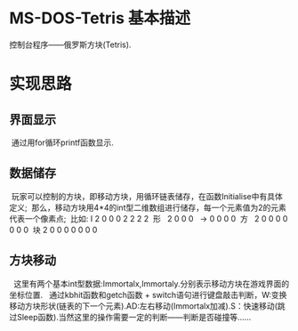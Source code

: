 # MS-DOS-Tetris 基本描述
控制台程序——俄罗斯方块(Tetris).

# 实现思路
## 界面显示
  通过用for循环printf函数显示.
## 数据储存
  玩家可以控制的方块，即移动方块，用循环链表储存，在函数Initialise中有具体定义;
  那么，移动方块用4\*4的int型二维数组进行储存，每一个元素值为2的元素代表一个像素点;
  比如:
  Ⅰ   2 0 0 0       2 2 2 2
  形   2 0 0 0   →   0 0 0 0
  方   2 0 0 0       0 0 0 0 
  块   2 0 0 0       0 0 0 0
## 方块移动
   这里有两个基本int型数据:Immortalx,Immortaly.分别表示移动方块在游戏界面的坐标位置.
   通过kbhit函数和getch函数 + switch语句进行键盘敲击判断，W:变换移动方块形状(链表的下一个元素).AD:左右移动(Immortalx加减).S：快速移动(跳过Sleep函数).当然这里的操作需要一定的判断——判断是否碰撞等……
